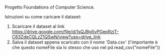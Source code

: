 Progetto Foundations of Computer Science.

Istruzioni su come caricare il dataset:  
1) Scaricare il dataset al link https://drive.google.com/file/d/1sQJBg5vPGepRziT-C63ZdeCQLzZ1QSwN/view?usp=drive_link
2) Salva il dataset appena scaricato con il nome 'Data.csv' (l'importante è che questo nomeFile sia lo stesso che uso nel pd.read_csv("nomeFile"))

